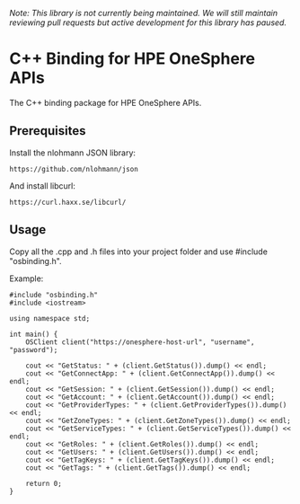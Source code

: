 *Note: This library is not currently being maintained. We will still maintain reviewing pull requests but active development for this library has paused.* 

# C++ Binding for HPE OneSphere APIs

The C++ binding package for HPE OneSphere APIs.

## Prerequisites

Install the nlohmann JSON library:

```
https://github.com/nlohmann/json
```

And install libcurl:

```
https://curl.haxx.se/libcurl/
```

## Usage

Copy all the .cpp and .h files into your project folder and use #include "osbinding.h".

Example:

```
#include "osbinding.h"
#include <iostream>

using namespace std;

int main() {
    OSClient client("https://onesphere-host-url", "username", "password");

    cout << "GetStatus: " + (client.GetStatus()).dump() << endl;
    cout << "GetConnectApp: " + (client.GetConnectApp()).dump() << endl;
    cout << "GetSession: " + (client.GetSession()).dump() << endl;
    cout << "GetAccount: " + (client.GetAccount()).dump() << endl;
    cout << "GetProviderTypes: " + (client.GetProviderTypes()).dump() << endl;
    cout << "GetZoneTypes: " + (client.GetZoneTypes()).dump() << endl;
    cout << "GetServiceTypes: " + (client.GetServiceTypes()).dump() << endl;
    cout << "GetRoles: " + (client.GetRoles()).dump() << endl;
    cout << "GetUsers: " + (client.GetUsers()).dump() << endl;
    cout << "GetTagKeys: " + (client.GetTagKeys()).dump() << endl;
    cout << "GetTags: " + (client.GetTags()).dump() << endl;

    return 0;
}
```
